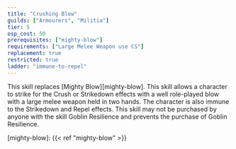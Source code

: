 ```yaml
---
title: "Crushing Blow"
guilds: ["Armourers", "Militia"]
tier: 5
osp_cost: 50
prerequisites: ["mighty-blow"]
requirements: ["Large Melee Weapon use CS"]
replacement: true
restricted: true
ladder: "immune-to-repel"
---
```

This skill replaces [Mighty Blow][mighty-blow]. This skill allows a character to strike for the Crush or Strikedown effects with a well role-played blow with a large melee weapon held in two hands. The character is also immune to the Strikedown and Repel effects. This skill may not be purchased by anyone with the skill Goblin Resilience and prevents the purchase of Goblin Resilience.

[mighty-blow]: {{< ref "mighty-blow" >}}